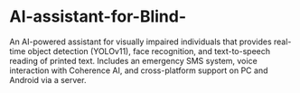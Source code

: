 # AI-assistant-for-Blind-
An AI-powered assistant for visually impaired individuals that provides real-time object detection (YOLOv11), face recognition, and text-to-speech reading of printed text. Includes an emergency SMS system, voice interaction with Coherence AI, and cross-platform support on PC and Android via a server.
